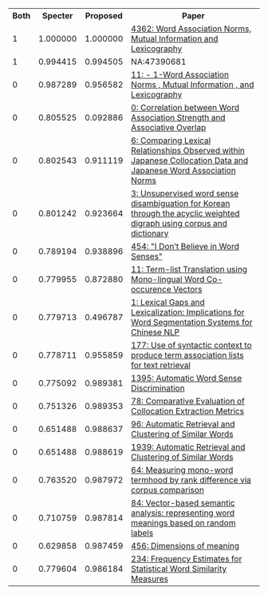 <html><table><tr>
<th>Both</th>
<th>Specter</th>
<th>Proposed</th>
<th>Paper</th>
</tr>
<tr>
<td>1</td>
<td>1.000000</td>
<td>1.000000</td>
<td><a href="https://www.semanticscholar.org/paper/9e2caa39ac534744a180972a30a320ad0ae41ea3">4362: Word Association Norms, Mutual Information and Lexicography</a></td>
</tr>
<tr>
<td>1</td>
<td>0.994415</td>
<td>0.994505</td>
<td>NA:47390681</td>
</tr>
<tr>
<td>0</td>
<td>0.987289</td>
<td>0.956582</td>
<td><a href="https://www.semanticscholar.org/paper/f73a9ee4db8a2891d4eb99cbe95ee3ec338d0566">11: - 1-Word Association Norms , Mutual Information , and Lexicography</a></td>
</tr>
<tr>
<td>0</td>
<td>0.805525</td>
<td>0.092886</td>
<td><a href="https://www.semanticscholar.org/paper/7c994d569fbce9641b506fc857d1c3118c86ff97">0: Correlation between Word Association Strength and Associative Overlap</a></td>
</tr>
<tr>
<td>0</td>
<td>0.802543</td>
<td>0.911119</td>
<td><a href="https://www.semanticscholar.org/paper/a73896989b1114b28f5aeb4a59722da47a6af20b">6: Comparing Lexical Relationships Observed within Japanese Collocation Data and Japanese Word Association Norms</a></td>
</tr>
<tr>
<td>0</td>
<td>0.801242</td>
<td>0.923664</td>
<td><a href="https://www.semanticscholar.org/paper/a62f763153920446e5c3d7d7dc20eed170eca1fe">3: Unsupervised word sense disambiguation for Korean through the acyclic weighted digraph using corpus and dictionary</a></td>
</tr>
<tr>
<td>0</td>
<td>0.789194</td>
<td>0.938896</td>
<td><a href="https://www.semanticscholar.org/paper/c212eab7a430dd931ac17e7cd9779838296dd578">454: "I Don’t Believe in Word Senses"</a></td>
</tr>
<tr>
<td>0</td>
<td>0.779955</td>
<td>0.872880</td>
<td><a href="https://www.semanticscholar.org/paper/a77df0e5ab29b0c7318b0f85dfbdf3c0cd9876ba">11: Term-list Translation using Mono-lingual Word Co-occurence Vectors</a></td>
</tr>
<tr>
<td>0</td>
<td>0.779713</td>
<td>0.496787</td>
<td><a href="https://www.semanticscholar.org/paper/bc6def94813c61a097670add7a2196dd5fc74c16">1: Lexical Gaps and Lexicalization: Implications for Word Segmentation Systems for Chinese NLP</a></td>
</tr>
<tr>
<td>0</td>
<td>0.778711</td>
<td>0.955859</td>
<td><a href="https://www.semanticscholar.org/paper/36c4c51917b1f53ee85c459f2597e115df53eb05">177: Use of syntactic context to produce term association lists for text retrieval</a></td>
</tr>
<tr>
<td>0</td>
<td>0.775092</td>
<td>0.989381</td>
<td><a href="https://www.semanticscholar.org/paper/3cd9fd8a36c8feb74bb20ae25817edb9c6a0518c">1395: Automatic Word Sense Discrimination</a></td>
</tr>
<tr>
<td>0</td>
<td>0.751326</td>
<td>0.989353</td>
<td><a href="https://www.semanticscholar.org/paper/7302e9091b61ea1d8ffab3bb61972201da1f0d46">78: Comparative Evaluation of Collocation Extraction Metrics</a></td>
</tr>
<tr>
<td>0</td>
<td>0.651488</td>
<td>0.988637</td>
<td><a href="https://www.semanticscholar.org/paper/0527fc6d553fafd894758c44e8ecc7b77dbecc69">96: Automatic Retrieval and Clustering of Similar Words</a></td>
</tr>
<tr>
<td>0</td>
<td>0.651488</td>
<td>0.988619</td>
<td><a href="https://www.semanticscholar.org/paper/fd1901f34cc3673072264104885d70555b1a4cdc">1939: Automatic Retrieval and Clustering of Similar Words</a></td>
</tr>
<tr>
<td>0</td>
<td>0.763520</td>
<td>0.987972</td>
<td><a href="https://www.semanticscholar.org/paper/a850b5e904572f6d20440c37deeb34b785c60308">64: Measuring mono-word termhood by rank difference via corpus comparison</a></td>
</tr>
<tr>
<td>0</td>
<td>0.710759</td>
<td>0.987814</td>
<td><a href="https://www.semanticscholar.org/paper/5cb2627c1700dfb47eec9ff32b295302a79f4ef6">84: Vector-based semantic analysis: representing word meanings based on random labels</a></td>
</tr>
<tr>
<td>0</td>
<td>0.629858</td>
<td>0.987459</td>
<td><a href="https://www.semanticscholar.org/paper/e569d99f3a0fcfa038631dda2b44c73a6e8e97b8">456: Dimensions of meaning</a></td>
</tr>
<tr>
<td>0</td>
<td>0.779604</td>
<td>0.986184</td>
<td><a href="https://www.semanticscholar.org/paper/dc74c850257ea516e3ac32ec30c72d56d80e53a6">234: Frequency Estimates for Statistical Word Similarity Measures</a></td>
</tr>
</table></html>
